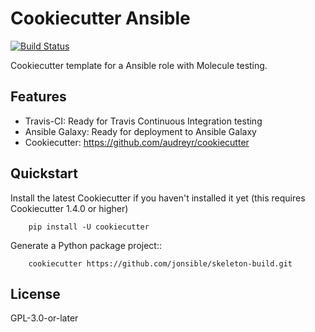 # Cookiecutter Ansible

[![Build Status](https://travis-ci.com/jonsible/skeleton-build.svg?branch=master)](https://travis-ci.com/jonsible/skeleton-build)

Cookiecutter template for a Ansible role with Molecule testing.

## Features

* Travis-CI: Ready for Travis Continuous Integration testing
* Ansible Galaxy: Ready for deployment to Ansible Galaxy
* Cookiecutter: https://github.com/audreyr/cookiecutter

## Quickstart

Install the latest Cookiecutter if you haven't installed it yet (this requires
Cookiecutter 1.4.0 or higher)
```
    pip install -U cookiecutter
```
Generate a Python package project::
```
    cookiecutter https://github.com/jonsible/skeleton-build.git
```

## License

GPL-3.0-or-later